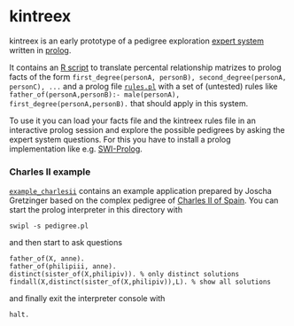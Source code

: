 # kintreex

kintreex is an early prototype of a pedigree exploration [expert system](https://en.wikipedia.org/wiki/Expert_system) written in [prolog](https://en.wikipedia.org/wiki/Prolog). 

It contains an [R script](matrix_to_prolog_rules.R) to translate percental relationship matrizes to prolog facts of the form `first_degree(personA, personB), second_degree(personA, personC), ...` and a prolog file [`rules.pl`](rules.pl) with a set of (untested) rules like `father_of(personA,personB):- male(personA), first_degree(personA,personB).` that should apply in this system.

To use it you can load your facts file and the kintreex rules file in an interactive prolog session and explore the possible pedigrees by asking the expert system questions. For this you have to install a prolog implementation like e.g. [SWI-Prolog](https://www.swi-prolog.org/download/stable).

### Charles II example

[`example_charlesii`](example_charlesii) contains an example application prepared by Joscha Gretzinger based on the complex pedigree of [Charles II of Spain](https://en.wikipedia.org/wiki/Charles_II_of_Spain). You can start the prolog interpreter in this directory with

```
swipl -s pedigree.pl
```

and then start to ask questions

```
father_of(X, anne).
father_of(philipiii, anne).
distinct(sister_of(X,philipiv)). % only distinct solutions
findall(X,distinct(sister_of(X,philipiv)),L). % show all solutions 
```

and finally exit the interpreter console with

```
halt.
```
